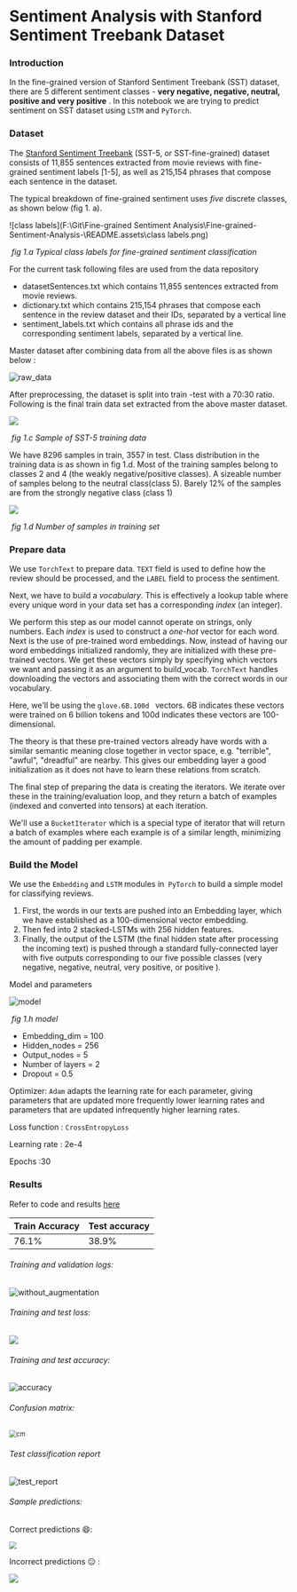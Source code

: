 # Sentiment Analysis with Stanford Sentiment Treebank Dataset

### Introduction

In the fine-grained version of Stanford Sentiment Treebank (SST) dataset, there are 5 different sentiment classes - **very negative, negative, neutral, positive and very positive** . In this notebook we are trying to predict sentiment on SST dataset using `LSTM` and `PyTorch`.

### Dataset 

The [Stanford Sentiment Treebank](https://nlp.stanford.edu/sentiment/) (SST-5, or SST-fine-grained) dataset consists of 11,855 sentences extracted from movie reviews with fine-grained sentiment labels [1-5], as well as 215,154 phrases that compose each sentence in the dataset. 

The typical breakdown of fine-grained sentiment uses *five* discrete classes, as shown below (fig 1. a).

![class labels](F:\Git\Fine-grained Sentiment Analysis\Fine-grained-Sentiment-Analysis-\README.assets\class labels.png)

​											*fig 1.a	Typical class labels for fine-grained sentiment classification*

For the current task following files are used from the data repository 

- datasetSentences.txt which contains 11,855 sentences extracted from movie reviews.
- dictionary.txt which contains 215,154 phrases that compose each sentence in the review dataset and their IDs, separated by a vertical line
- sentiment_labels.txt which contains all phrase ids and the corresponding sentiment labels, separated by a vertical line.

Master dataset after combining data from all the above files is as shown below :

![raw_data](README.assets/raw_data.PNG)



After preprocessing, the dataset is split into train -test with a 70:30 ratio. Following is the final train data set extracted from the above master dataset.

![](README.assets/sample_trainset.PNG)

​													*fig 1.c Sample of SST-5 training data* 



We have 8296 samples in train, 3557 in test. 
Class distribution in the training data is as shown in fig 1.d. Most of the training samples belong to classes 2 and 4 (the weakly negative/positive classes). A sizeable number of samples belong to the neutral class(class 5). Barely 12% of the samples are from the strongly negative class (class 1)



![](README.assets/samples_train.PNG)

​															*fig 1.d Number of samples in training set*



### Prepare data

We use `TorchText` to prepare data. `TEXT` field is used to define how the review should be processed, and the `LABEL` field to process the sentiment.

Next, we have to build a *vocabulary*. This is effectively a lookup table where every unique word in your data set has a corresponding *index* (an integer).

We perform this step as our model cannot operate on strings, only numbers. Each *index* is used to construct a *one-hot* vector for each word. Next is the use of pre-trained word embeddings. Now, instead of having our word embeddings initialized randomly, they are initialized with these pre-trained vectors. We get these vectors simply by specifying which vectors we want and passing it as an argument to build_vocab.  `TorchText` handles downloading the vectors and associating them with the correct words in our vocabulary.

Here, we'll be using the `glove.6B.100d ` vectors. 6B indicates these vectors were trained on 6 billion tokens and 100d indicates these vectors are 100-dimensional.

The theory is that these pre-trained vectors already have words with a similar semantic meaning close together in vector space, e.g. "terrible", "awful", "dreadful" are nearby. This gives our embedding layer a good initialization as it does not have to learn these relations from scratch.

The final step of preparing the data is creating the iterators. We iterate over these in the training/evaluation loop, and they return a batch of examples (indexed and converted into tensors) at each iteration.

We'll use a `BucketIterator` which is a special type of iterator that will return a batch of examples where each example is of a similar length, minimizing the amount of padding per example.

### **Build the Model**

We use the `Embedding` and `LSTM` modules in` PyTorch` to build a simple model for classifying reviews.

1. First, the words in our texts are pushed into an Embedding layer, which we have established as a 100-dimensional vector embedding.
2. Then fed into 2 stacked-LSTMs with 256 hidden features.
3. Finally, the output of the LSTM (the final hidden state after processing the incoming text) is pushed through a standard fully-connected layer with five outputs corresponding to our five possible classes (very negative, negative, neutral, very positive, or positive ).



Model and parameters

![model](README.assets/model.PNG)

​												*fig 1.h model*

- Embedding_dim = 100
- Hidden_nodes = 256
- Output_nodes = 5
- Number of layers = 2
- Dropout = 0.5

Optimizer:  `Adam` adapts the learning rate for each parameter, giving parameters that are updated more frequently lower learning rates and parameters that are updated infrequently higher learning rates.

Loss function : `CrossEntropyLoss`

Learning rate : 2e-4

Epochs :30

### Results 

Refer to code and results  [here](https://github.com/krishnarevi/TSAI_END2.0_Session7/blob/main/Assignment_1/Sentiment_analysis_stanford_treebank.ipynb)



| Train Accuracy | Test accuracy |
| -------------- | ------------- |
| 76.1%          | 38.9%         |

###### Training and validation logs:

<img src="README.assets/train_log.PNG" alt="without_augmentation"  />

###### Training and test loss:

![](README.assets/loss.png)





###### Training and test accuracy: 

![accuracy](README.assets/accuracy.png)



###### Confusion matrix:

<img src="README.assets/cm.png" alt="cm" style="zoom: 80%;" />

###### Test classification report

![test_report](README.assets/test_report.PNG)

###### Sample predictions:

Correct predictions 😄:

<img src="README.assets/correct_predictions.PNG" style="zoom:80%;" />

Incorrect predictions 😑 :

![](README.assets/incorrect_predictions.PNG)

